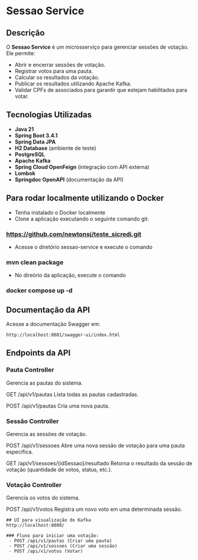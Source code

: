 # Sessao Service

## Descrição
O **Sessao Service** é um microsserviço para gerenciar sessões de votação. Ele permite:

- Abrir e encerrar sessões de votação.
- Registrar votos para uma pauta.
- Calcular os resultados da votação.
- Publicar os resultados utilizando Apache Kafka.
- Validar CPFs de associados para garantir que estejam habilitados para votar.

## Tecnologias Utilizadas

- **Java 21**
- **Spring Boot 3.4.1**
- **Spring Data JPA**
- **H2 Database** (ambiente de teste)
- **PostgreSQL** 
- **Apache Kafka**
- **Spring Cloud OpenFeign** (integração com API externa)
- **Lombok**
- **Springdoc OpenAPI** (documentação da API)

## Para rodar localmente utilizando o Docker 
 - Tenha instalado o Docker localmente
 - Clone a aplicação executando o seguinte comando git:
### https://github.com/newtonsj/teste_sicredi.git
 - Acesse o diretório sessao-service e execute o comando
### mvn clean package
 - No direório da aplicação, execute o comando
### docker compose up -d

## Documentação da API
Acesse a documentação Swagger em:
```
http://localhost:8081/swagger-ui/index.html
```

## Endpoints da API

### Pauta Controller
Gerencia as pautas do sistema.

GET /api/v1/pautas
Lista todas as pautas cadastradas.

POST /api/v1/pautas
Cria uma nova pauta.

### Sessão Controller
Gerencia as sessões de votação.

POST /api/v1/sessoes
Abre uma nova sessão de votação para uma pauta específica.

GET /api/v1/sessoes/{idSessao}/resultado
Retorna o resultado da sessão de votação (quantidade de votos, status, etc.).
### Votação Controller
Gerencia os votos do sistema.

POST /api/v1/votos
Registra um novo voto em uma determinada sessão.

```
## UI para visualização do Kafka
http://localhost:8080/

### Fluxo para iniciar uma votação:
 - POST /api/v1/pautas (Criar uma pauta)
 - POST /api/v1/sessoes (Criar uma sessão)
 - POST /api/v1/votos (Votar)

